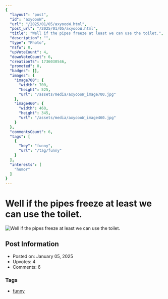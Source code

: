 ```yaml
---
{
  "layout": "post",
  "id": "axyoooW",
  "url": "/2025/01/05/axyoooW.html",
  "post_url": "/2025/01/05/axyoooW.html",
  "title": "Well if the pipes freeze at least we can use the toilet.",
  "description": "",
  "type": "Photo",
  "nsfw": 0,
  "upVoteCount": 4,
  "downVoteCount": 6,
  "creationTs": 1736030546,
  "promoted": 0,
  "badges": [],
  "images": {
    "image700": {
      "width": 700,
      "height": 525,
      "url": "/assets/media/axyoooW_image700.jpg"
    },
    "image460": {
      "width": 460,
      "height": 345,
      "url": "/assets/media/axyoooW_image460.jpg"
    }
  },
  "commentsCount": 6,
  "tags": [
    {
      "key": "funny",
      "url": "/tag/funny"
    }
  ],
  "interests": [
    "humor"
  ]
}
---
```


# Well if the pipes freeze at least we can use the toilet.

![Well if the pipes freeze at least we can use the toilet.](/assets/media/axyoooW_image700.jpg)

## Post Information

- Posted on: January 05, 2025
- Upvotes: 4
- Comments: 6

### Tags

- [funny](/tag/funny)
